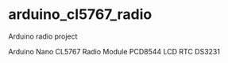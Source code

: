# arduino_cl5767_radio

Arduino radio project

Arduino Nano 
CL5767 Radio Module
PCD8544 LCD 
RTC DS3231

